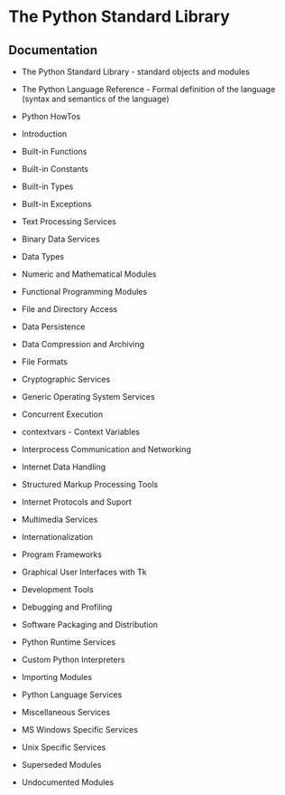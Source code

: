 # The Python Standard Library

## Documentation

- The Python Standard Library - standard objects and modules
- The Python Language Reference - Formal definition of the language (syntax and semantics of the language)
- Python HowTos

- Introduction
- Built-in Functions
- Built-in Constants
- Built-in Types
- Built-in Exceptions
- Text Processing Services
- Binary Data Services
- Data Types
- Numeric and Mathematical Modules
- Functional Programming Modules
- File and Directory Access
- Data Persistence
- Data Compression and Archiving
- File Formats
- Cryptographic Services
- Generic Operating System Services
- Concurrent Execution
- contextvars - Context Variables
- Interprocess Communication and Networking
- Internet Data Handling
- Structured Markup Processing Tools
- Internet Protocols and Suport
- Multimedia Services
- Internationalization
- Program Frameworks
- Graphical User Interfaces with Tk
- Development Tools
- Debugging and Profiling
- Software Packaging and Distribution
- Python Runtime Services
- Custom Python Interpreters
- Importing Modules
- Python Language Services
- Miscellaneous Services
- MS Windows Specific Services
- Unix Specific Services
- Superseded Modules
- Undocumented Modules
